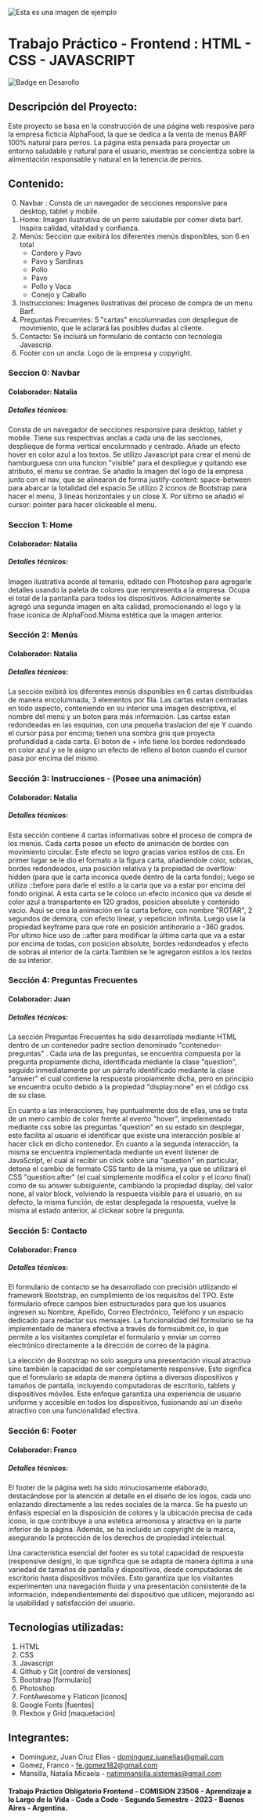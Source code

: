 ![Esta es una imagen de ejemplo](https://github.com/natimmansilla/AlphaFood/blob/5fe251062410e9d49b53cf9c8b0a0953f752412f/assets/img/Banner2.png)

# Trabajo Práctico - Frontend : HTML - CSS - JAVASCRIPT
![Badge en Desarollo](https://img.shields.io/badge/STATUS-EN%20DESAROLLO-green)

## Descripción del Proyecto:
Este proyecto se basa en la construcción de una página web resposive para la empresa ficticia AlphaFood, la que se dedica a la venta de menus BARF 100% natural para perros. La página esta pensada para proyectar un entorno saludable y natural para el usuario, mientras se concientiza sobre la alimentación responsable y natural en la tenencia de perros.

## Contenido: 
  0. Navbar : Consta de un navegador de secciones responsive para desktop, tablet y mobile. 
  1. Home: Imagen ilustrativa de un perro saludable por comer dieta barf. Inspira calidad, vitalidad y confianza.
  2. Menús: Sección que exibirá los diferentes menús disponibles, son 6 en total
     * Cordero y Pavo
     * Pavo y Sardinas
     * Pollo
     * Pavo
     * Pollo y Vaca
     * Conejo y Caballo
  3. Instrucciones: Imagenes ilustrativas del proceso de compra de un menu Barf.
  4. Preguntas Frecuentes: 5 "cartas" encolumnadas con despliegue de movimiento, que le aclarará las posibles dudas al cliente. 
  5. Contacto: Se incluirá un formulario de contacto con tecnologia Javascrip.
  6. Footer con un ancla: Logo de la empresa y copyright.

### Seccion 0: Navbar
#### Colaborador: Natalia 
##### Detalles técnicos:
Consta de un navegador de secciones responsive para desktop, tablet y mobile. Tiene sus respectivas anclas a cada una de las secciones, desplieque de forma vertical encolumnado y centrado. Añade un efecto hover en color azul a los textos. Se utilizo Javascript para crear el menú de hamburguesa con una funcion "visible" para el despliegue y quitando ese atributo, el menu se contrae. Se añadio la imagen del logo de la empresa junto con el nav, que se alinearon de forma justify-content: space-between para abarcar la totalidad del espacio.Se utilizo 2 iconos de Bootstrap para hacer el menu, 3 lineas horizontales y un close X. Por último se añadió el cursor: pointer para hacer clickeable el menu.

### Seccion 1: Home
#### Colaborador: Natalia 
##### Detalles técnicos:
Imagen ilustrativa acorde al temario, editado con Photoshop para agregarle detalles usando la paleta de colores que rempresenta a la empresa. Ocupa el total de la pantanlla para todos los dispositivos. Adicionalmente se agregó una segunda imagen en alta calidad, promocionando el logo y la frase iconica de AlphaFood.Misma estética que la imagen anterior.

### Sección 2: Menús
#### Colaborador: Natalia 
##### Detalles técnicos:
La sección exibirá los diferentes menús disponibles en 6 cartas distribuidas de manera encolumnada, 3 elementos por fila. Las cartas estan centradas en todo aspecto, conteniendo en su interior una imagen descriptiva, el nombre del menú y un boton para más información.
Las cartas estan redondeadas en las esquinas, con una pequeña traslacion del eje Y cuando el cursor pasa por encima; tienen una sombra gris que proyecta profundidad a cada carta.
El boton de + info tiene los bordes redondeado en color azul y se le asigno un efecto de relleno al boton cuando el cursor pasa por encima del mismo.

### Sección 3: Instrucciones - (Posee una animación)
#### Colaborador: Natalia 
##### Detalles técnicos:
Esta sección contiene 4 cartas informativas sobre el proceso de compra de los menús. Cada carta posee un efecto de animación de bordes con movimiento circular. Este efecto se logro gracias varios estilos de css. En primer lugar se le dio el formato a la figura carta, añadiendole color, sobras, bordes redondeados, una posición relativa y la propiedad de overflow: hidden (para que la carta inconica quede dentro de la carta fondo); luego se utiliza ::before para darle el estilo a la carta que va a estar por encima del fondo original. A esta carta se le coloco un efecto inconico que va desde el color azul a transpartente en 120 grados, posicion absolute y contenido vacio.
Aqui se crea la animación en la carta before, con nombre "ROTAR", 2 segundos de demora, con efecto linear, y repeticion infinita. Luego use la propiedad keyframe para que rote en posición antihorario a -360 grados.
Por ultimo hice uso de ::after para modificar la última carta que va a estar por encima de todas, con posicion absolute, bordes redondeados y efecto de sobras al interior de la carta.Tambien se le agregaron estilos a los textos de su interior.

### Sección 4:  Preguntas Frecuentes
#### Colaborador: Juan
##### Detalles técnicos:
La sección Preguntas Frecuentes ha sido desarrollada mediante HTML dentro de un contenedor padre section denominado "contenedor-preguntas" . Cada una de las preguntas, se encuentra compuesta por la pregunta propiamente dicha, identificada mediante la clase "question", seguido inmediatamente por un párrafo identificado mediante la clase "answer" el cual contiene la respuesta propiamente dicha, pero en principio se encuentra oculto debido a la propiedad "display:none" en el código css de su clase.

En cuanto a las interacciones, hay puntualmente dos de ellas, una se trata de un mero cambio de color frente al evento "hover", impelementado mediante css sobre las preguntas "question" en su estado sin desplegar, esto facilita al usuario el identificar que existe una interacción posible al hacer click en dicho contenedor. En cuanto a la segunda interacción, la misma se encuentra implementada mediante un event listener de JavaScript, el cual al recibir un click sobre una "question" en particular, detona el cambio de formato CSS tanto de la misma, ya que se utilizará el CSS "question:after" (el cual simplemente modifica el color y el ícono final) como de su answer subsiguiente, cambiando la propiedad display, del valor none, al valor block, volviendo la respuesta visible para el usuario, en su defecto, la misma función, de estar desplegada la respuesta, vuelve la misma al estado anterior, al clickear sobre la pregunta.


### Sección 5: Contacto
#### Colaborador: Franco 
##### Detalles técnicos:
El formulario de contacto se ha desarrollado con precisión utilizando el framework Bootstrap, en cumplimiento de los requisitos del TPO. Este formulario ofrece campos bien estructurados para que los usuarios ingresen su Nombre, Apellido, Correo Electrónico, Teléfono y un espacio dedicado para redactar sus mensajes. La funcionalidad del formulario se ha implementado de manera efectiva a través de formsubmit.co, lo que permite a los visitantes completar el formulario y enviar un correo electrónico directamente a la dirección de correo de la página.

La elección de Bootstrap no solo asegura una presentación visual atractiva sino también la capacidad de ser completamente responsive. Esto significa que el formulario se adapta de manera óptima a diversos dispositivos y tamaños de pantalla, incluyendo computadoras de escritorio, tablets y dispositivos móviles. Este enfoque garantiza una experiencia de usuario uniforme y accesible en todos los dispositivos, fusionando así un diseño atractivo con una funcionalidad efectiva.

### Sección 6: Footer
#### Colaborador: Franco 
##### Detalles técnicos:
El footer de la página web ha sido minuciosamente elaborado, destacándose por la atención al detalle en el diseño de los logos, cada uno enlazando directamente a las redes sociales de la marca. Se ha puesto un énfasis especial en la disposición de colores y la ubicación precisa de cada ícono, lo que contribuye a una estética armoniosa y atractiva en la parte inferior de la página. Además, se ha incluido un copyright de la marca, asegurando la protección de los derechos de propiedad intelectual.

Una característica esencial del footer es su total capacidad de respuesta (responsive design), lo que significa que se adapta de manera óptima a una variedad de tamaños de pantalla y dispositivos, desde computadoras de escritorio hasta dispositivos móviles. Esto garantiza que los visitantes experimenten una navegación fluida y una presentación consistente de la información, independientemente del dispositivo que utilicen, mejorando así la usabilidad y satisfacción del usuario.

## Tecnologias utilizadas: 
1.  HTML
2.  CSS
3.  Javascript
4.  Github y Git [control de versiones]
5.  Bootstrap [formulario]
6.  Photoshop
7.  FontAwesome y Flaticon [iconos]
8.  Google Fonts [fuentes]
9.  Flexbox y Grid [maquetación]

## Integrantes:
* Dominguez, Juan Cruz Elias - dominguez.juanelias@gmail.com
* Gomez, Franco - fe.gomez182@gmail.com
* Mansilla, Natalia Micaela - natimmansilla.sistemas@gmail.com

#### Trabajo Práctico Obligatorio Frontend - COMISION 23506 - Aprendizaje a lo Largo de la Vida - Codo a Codo - Segundo Semestre - 2023 - Buenos Aires - Argentina.

